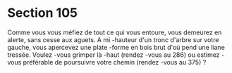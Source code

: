 # Section 105

Comme vous vous méfiez de tout ce qui vous entoure, vous
demeurez en alerte, sans cesse aux aguets. A mi -hauteur d'un tronc
d'arbre sur  votre gauche, vous apercevez une plate -forme en bois
brut d'où pend une liane tressée. Voulez -vous grimper là -haut
(rendez -vous au 286) ou estimez -vous préférable de poursuivre
votre chemin (rendez -vous au  375) ?